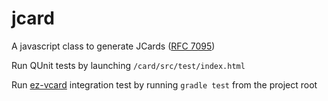 # jcard

A javascript class to generate JCards ([RFC 7095](http://tools.ietf.org/html/rfc7095))

Run QUnit tests by launching ```/card/src/test/index.html```

Run [ez-vcard](https://github.com/mangstadt/ez-vcard) integration test by running ```gradle test``` from the project root 

